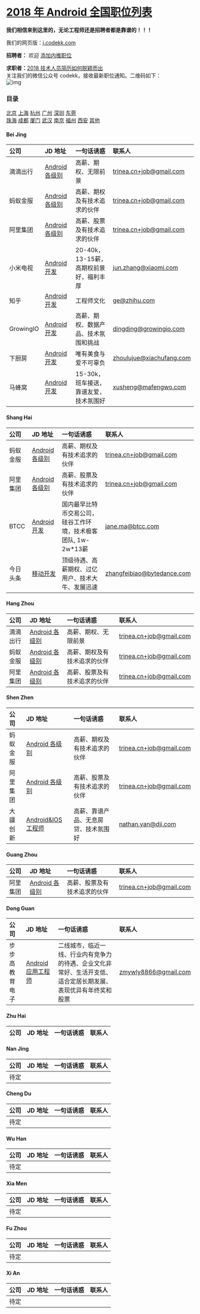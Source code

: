 [2018 年 Android 全国职位列表 ](http://j.codekk.com)
==========  
**我们相信来到这里的，无论工程师还是招聘者都是靠谱的！！！**  

我们的网页版：[j.codekk.com](http://j.codekk.com)

**招聘者：** 欢迎 [添加内推职位](https://github.com/android-cn/android-jobs/wiki/%E5%A6%82%E4%BD%95%E6%B7%BB%E5%8A%A0%E8%81%8C%E4%BD%8D%E5%8F%8A%E5%86%85%E5%AE%B9%E8%A7%84%E8%8C%83 "查看职位添加步骤和规范")  

**求职者：**[2018 技术人员简历如何脱颖而出](http://www.trinea.cn/jobs/2018-%E4%BA%92%E8%81%94%E7%BD%91%E4%BA%BA%E5%91%98%E7%AE%80%E5%8E%86%E5%A6%82%E4%BD%95%E8%84%B1%E9%A2%96%E8%80%8C%E5%87%BA/)  
关注我们的微信公众号 codekk，接收最新职位通知。二维码如下：   
![img](http://p.codekk.com/images/weixin-codekk-160.jpg)    

### 目录
[北京](http://j.codekk.com/city/beijing)  [上海](http://j.codekk.com/city/shanghai)  [杭州](http://j.codekk.com/city/hangzhou)  [广州](http://j.codekk.com/city/guangzhou)  [深圳](http://j.codekk.com/city/shenzhen)  [东莞](http://j.codekk.com/city/dongguan)  
[珠海](http://j.codekk.com/city/zhuhai)  [成都](http://j.codekk.com/city/chengdu)  [厦门](http://j.codekk.com/city/xiamen)  [武汉](https://github.com/android-cn/android-jobs#wu-han)  [南京](https://github.com/android-cn/android-jobs#nan-jing)  [福州](https://github.com/android-cn/android-jobs#fu-zhou)  [西安](https://github.com/android-cn/android-jobs#xi-an)  [其他](https://github.com/android-cn/android-jobs#others)  
#### Bei Jing
公司  | JD 地址 | 一句话诱惑 | 联系人
:------------- | :------------- | :-------------  | :-------------
滴滴出行 | [Android 各级别](./北京--JD/滴滴出行全线-Android.md) | 高薪、期权、无限前景 | [trinea.cn+job@gmail.com](mailto:trinea.cn+job@gmail.com "有效期至 2018-12-31")
蚂蚁金服 | [Android 各级别](./北京--JD/蚂蚁金服-Android.md) | 高薪、期权及有技术追求的伙伴 | [trinea.cn+job@gmail.com](mailto:trinea.cn+job@gmail.com "有效期至 2018-12-31")
阿里集团 | [Android 各级别](./北京--JD/阿里集团-Android.md) | 高薪、股票及有技术追求的伙伴 | [trinea.cn+job@gmail.com](mailto:trinea.cn+job@gmail.com "有效期至 2018-12-31")
小米电视 | [Android 开发](./北京--JD/小米电视-Android.md) | 20-40k，13-15薪，高期权前景好，福利丰厚 | [jun.zhang@xiaomi.com](mailto:jun.zhang@xiaomi.com "有效期至 2018-12-31")
知乎 | [Android 开发](./北京--JD/知乎-Android.md) | 工程师文化 | [ge@zhihu.com](mailto:ge@zhihu.com "有效期至 2018-12-31")
GrowingIO | [Android 开发](./北京--JD/GrowingIO-Android.md) | 高薪、期权、数据产品、技术氛围和挑战 | [dingding@growingio.com](mailto:dingding@growingio.com "有效期至 2018-12-31")
下厨房 | [Android 开发](./北京--JD/下厨房-Android.md) | 唯有美食与爱不可辜负 | [zhoulujue@xiachufang.com](mailto:zhoulujue@xiachufang.com "有效期至 2018-12-31")
马蜂窝 | [Android 开发](./北京--JD/马蜂窝-Android.md) | 15-30k，班车接送，靠谱友爱，技术氛围好 | [xusheng@mafengwo.com](mailto:xusheng@mafengwo.com "有效期至 2018-12-31")  

#### Shang Hai
公司  | JD 地址 | 一句话诱惑 | 联系人
:------------- | :------------- | :-------------  | :-------------  
蚂蚁金服 | [Android 各级别](./上海--JD/蚂蚁金服-Android.md) | 高薪、期权及有技术追求的伙伴 | [trinea.cn+job@gmail.com](mailto:trinea.cn+job@gmail.com "有效期至 2018-12-31")
阿里集团 | [Android 各级别](./上海--JD/阿里集团-Android.md) | 高薪、股票及有技术追求的伙伴 | [trinea.cn+job@gmail.com](mailto:trinea.cn+job@gmail.com "有效期至 2018-12-31")
BTCC | [Android 开发](./上海--JD/BTCC-Android.md) | 国内最早比特币交易公司，硅谷工作环境，技术极客团队, 1w-2w*13薪 | [jane.ma@btcc.com](mailto:jane.ma@btcc.com "有效期至 2017.12.31")
今日头条 | [移动开发](./上海--JD/今日头条-Android.md) | 顶级待遇、高薪期权、过亿用户、技术大牛、发展迅速 | [zhangfeibiao@bytedance.com](mailto:zhangfeibiao@bytedance.com "有效期至 2018-12-31")  

#### Hang Zhou
公司  | JD 地址 | 一句话诱惑 | 联系人
:------------- | :------------- | :-------------  | :-------------  
滴滴出行 | [Android 各级别](./杭州--JD/滴滴出行全线-Android.md) | 高薪、期权、无限前景 | [trinea.cn+job@gmail.com](mailto:trinea.cn+job@gmail.com "有效期至 2018-12-31")
蚂蚁金服 | [Android 各级别](./杭州--JD/蚂蚁金服-Android.md) | 高薪、期权及有技术追求的伙伴 | [trinea.cn+job@gmail.com](mailto:trinea.cn+job@gmail.com "有效期至 2018-12-31")
阿里集团 | [Android 各级别](./杭州--JD/阿里集团-Android.md) | 高薪、股票及有技术追求的伙伴 | [trinea.cn+job@gmail.com](mailto:trinea.cn+job@gmail.com "有效期至 2018-12-31")

#### Shen Zhen
公司  | JD 地址 | 一句话诱惑 | 联系人
:------------- | :------------- | :-------------  | :-------------
蚂蚁金服 | [Android 各级别](./深圳--JD/蚂蚁金服-Android.md) | 高薪、期权及有技术追求的伙伴 | [trinea.cn+job@gmail.com](mailto:trinea.cn+job@gmail.com "有效期至 2018-12-31")
阿里集团 | [Android 各级别](./深圳--JD/阿里集团-Android.md) | 高薪、股票及有技术追求的伙伴 | [trinea.cn+job@gmail.com](mailto:trinea.cn+job@gmail.com "有效期至 2018-12-31")
大疆创新 | [Android&IOS 工程师](./深圳--JD/大疆创新-Android-iOS.md) | 高薪、靠谱产品、无息房贷、技术氛围好 |  [nathan.yan@dji.com](mailto:nathan.yan@dji.com "有效期至 2018-12-31")

#### Guang Zhou
公司  | JD 地址 | 一句话诱惑 | 联系人
:------------- | :------------- | :-------------  | :-------------
阿里集团 | [Android 各级别](./广州--JD/阿里集团-Android.md) | 高薪、股票及有技术追求的伙伴 | [trinea.cn+job@gmail.com](mailto:trinea.cn+job@gmail.com "有效期至 2018-12-31")

#### Dong Guan
公司  | JD 地址 | 一句话诱惑 | 联系人
:------------- | :------------- | :-------------  | :-------------
步步高教育电子 | [Android应用工程师](./东莞--JD/步步高教育电子-Android.md) | 二线城市，临近一线、行业内有竞争力的待遇、企业文化非常好、生活开支低、适合定居长期发展、表现优异有年终奖和股票 | [zmywly8866@gmail.com](mailto:zmywly8866@gmail.com "有效期至 2018-12-31")

#### Zhu Hai
公司  | JD 地址 | 一句话诱惑 | 联系人
:------------- | :------------- | :-------------  | :-------------

#### Nan Jing
公司  | JD 地址 | 一句话诱惑 | 联系人
:------------- | :------------- | :-------------  | :-------------  
待定 |  |  |  |

#### Cheng Du
公司  | JD 地址 | 一句话诱惑 | 联系人
:------------- | :------------- | :-------------  | :-------------  
待定 |  |  |  |

#### Wu Han
公司  | JD 地址 | 一句话诱惑 | 联系人
:------------- | :------------- | :-------------  | :-------------  
待定 |  |  |  |

#### Xia Men
公司  | JD 地址 | 一句话诱惑 | 联系人
:------------- | :------------- | :-------------  | :-------------  
待定 |  |  |  |

#### Fu Zhou
公司  | JD 地址 | 一句话诱惑 | 联系人
:------------- | :------------- | :-------------  | :-------------  
待定 |  |  |  |

#### Xi An
公司  | JD 地址 | 一句话诱惑 | 联系人
:------------- | :------------- | :-------------  | :-------------  
待定 |  |  |  |


